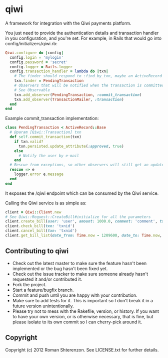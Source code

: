 # qiwi

A framework for integration with the Qiwi payments platform.

You just need to provide the authentication details and transaction handler in you configuration,
and you're set.
For example, in Rails that would go into config/initializers/qiwi.rb:

```ruby
Qiwi.configure do |config|
  config.login = 'mylogin'
  config.password = 'secret'
  config.logger = Rails.logger
  config.transaction_handler = lambda do |txn|
    # The finder should respond to :find_by_txn, maybe an ActiveRecord model
    txn.finder = PendingTransaction
    # Observers that will be notified when the transaction is committed.
    # See Observable
    txn.add_observer(PendingTransaction, :commit_transaction)
    txn.add_observer(TransactionMailer, :transaction)
  end
end
```

Example commit_transaction implementation:

```ruby
class PendingTransaction < ActiveRecord::Base
  # @param [Qiwi::Transaction] txn
  def self.commit_transaction(txn)
    if txn.valid?
      txn.persisted.update_attribute(:approved, true)
    else
      # Notify the user by e-mail
    end
  # Rescue from exceptions, so other observers will still get an update
  rescue => e
    logger.error e.message
  end
end
```

It exposes the /qiwi endpoint which can be consumed by the Qiwi service.

Calling the Qiwi service is as simple as:

```ruby
client = Qiwi::Client.new
# See Qiwi::Request::CreateBill#initialize for all the parameters
client.create_bill(user: 'user', amount: 1000.0, comment: 'comment', txn: 'txnid')
client.check_bill(txn: 'txnid')
client.cancel_bill(txn: 'txnid')
client.get_bill_list(date_from: Time.now - 1209600, date_to: Time.now, status: 50)
```

## Contributing to qiwi
 
* Check out the latest master to make sure the feature hasn't been implemented or the bug hasn't been fixed yet.
* Check out the issue tracker to make sure someone already hasn't requested it and/or contributed it.
* Fork the project.
* Start a feature/bugfix branch.
* Commit and push until you are happy with your contribution.
* Make sure to add tests for it. This is important so I don't break it in a future version unintentionally.
* Please try not to mess with the Rakefile, version, or history. If you want to have your own version, or is otherwise necessary, that is fine, but please isolate to its own commit so I can cherry-pick around it.

## Copyright

Copyright (c) 2012 Roman Shterenzon. See LICENSE.txt for
further details.
